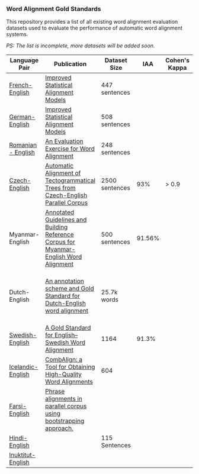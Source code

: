 ### Word Alignment Gold Standards
This repository provides a list of all existing word alignment evaluation datasets used to evaluate the performance of automatic word alignment systems.

*PS: The list is incomplete, more datasets will be added soon.*

|  Language Pair | Publication  | Dataset Size | IAA | Cohen's Kappa | Text Source |
| ------------ | ------------ | ------------ | ------------  | ------------ | ------------  |
|  [French-English](https://web.eecs.umich.edu/~mihalcea/wpt/index.html#resources) | [Improved Statistical Alignment Models](https://aclanthology.org/P00-1056.pdf)  | 447 sentences||||
|  [German-English](https://www-i6.informatik.rwth-aachen.de/goldAlignment/) |  [Improved Statistical Alignment Models](https://aclanthology.org/P00-1056.pdf) | 508 sentences||||
|  [Romanian - English](https://web.eecs.umich.edu/~mihalcea/wpt/index.html#resources) |  [An Evaluation Exercise for Word Alignment](https://aclanthology.org/W03-0301.pdf) | 248 sentences||||
| [Czech-English](https://ufal.mff.cuni.cz/czech-english-manual-word-alignment) | [Automatic Alignment of Tectogrammatical Trees from Czech-English Parallel Corpus](https://ufal.mff.cuni.cz/pcedt3.0/pubs/Marecek2008_diplomka.pdf) | 2500 sentences |  93% | > 0.9 |mixed |
|  Myanmar-English | [Annotated Guidelines and Building Reference Corpus for Myanmar-English Word Alignment](https://arxiv.org/pdf/1909.11288.pdf "Annotated Guidelines and Building Reference Corpus for Myanmar-English Word Alignment")  | 500 sentences | 91.56% ||Myanmar- English parallel corpus|
| Dutch-English | [An annotation scheme and Gold Standard for Dutch-English word alignment](http://www.lrec-conf.org/proceedings/lrec2010/pdf/100_Paper.pdf) | 25.7k words| | | Journalistic texts, Newsletters, European Public Assessment Reports|
| [Swedish-English](https://www.ida.liu.se/divisions/hcs/nlplab/resources/ges/) | [A Gold Standard for English–Swedish Word Alignment](https://aclanthology.org/W11-4615.pdf "A Gold Standard for English–Swedish Word Alignment") | 1164 | 91.3% | | Europarl |
| [Icelandic-English](https://repository.clarin.is/repository/xmlui/handle/20.500.12537/103) | [CombAlign: a Tool for Obtaining High-Quality Word Alignments](https://aclanthology.org/2021.nodalida-main.7.pdf) | 604 | | | [ParIce](https://aclanthology.org/W19-6115.pdf) |
| [Farsi-English](http://eceold.ut.ac.ir/en/node/940) | [Phrase alignments in parallel corpus using bootstrapping approach.](https://www.sid.ir/en/VEWSSID/J_pdf/125620140307.pdf) |  | | |  |
| [Hindi-English](https://web.eecs.umich.edu/~mihalcea/wpt05/) | | 115 Sentences | | |  |
| [Inuktitut-English](https://web.eecs.umich.edu/~mihalcea/wpt05/) | |  | | |  |

